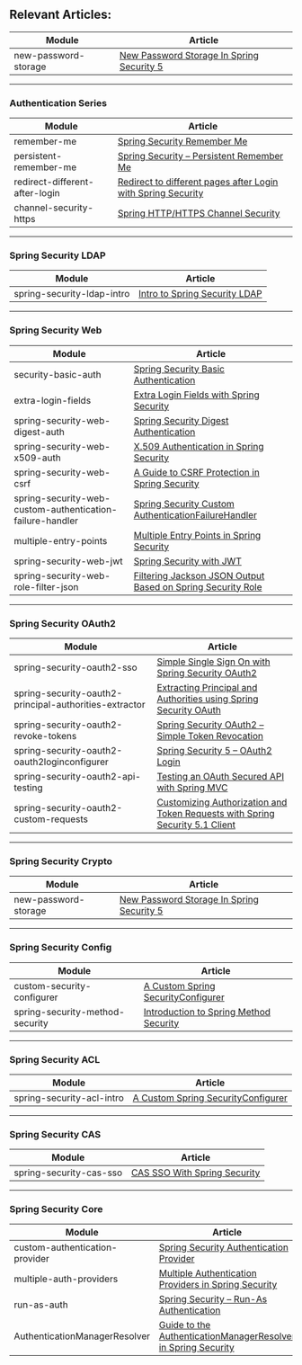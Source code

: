 ## Relevant Articles: 

Module | Article
--|--
new-password-storage | [New Password Storage In Spring Security 5](http://www.baeldung.com/spring-security-5-password-storage)
---

### Authentication Series
Module | Article
--|--
remember-me | [Spring Security Remember Me](http://www.baeldung.com/spring-security-remember-me)
persistent-remember-me | [Spring Security – Persistent Remember Me](http://www.baeldung.com/spring-security-persistent-remember-me)
redirect-different-after-login | [Redirect to different pages after Login with Spring Security](http://www.baeldung.com/spring_redirect_after_login)
channel-security-https | [Spring HTTP/HTTPS Channel Security](http://www.baeldung.com/spring-channel-security-https)

---

### Spring Security LDAP
Module | Article
--|--
spring-security-ldap-intro | [Intro to Spring Security LDAP](https://www.baeldung.com/spring-security-ldap)

---

### Spring Security Web
Module | Article
--|--
security-basic-auth | [Spring Security Basic Authentication](http://www.baeldung.com/spring-security-basic-authentication)
extra-login-fields | [Extra Login Fields with Spring Security](http://www.baeldung.com/spring-security-extra-login-fields)
spring-security-web-digest-auth | [Spring Security Digest Authentication](http://www.baeldung.com/spring-security-digest-authentication)
spring-security-web-x509-auth | [X.509 Authentication in Spring Security](http://www.baeldung.com/x-509-authentication-in-spring-security)
spring-security-web-csrf | [A Guide to CSRF Protection in Spring Security](http://www.baeldung.com/spring-security-csrf)
spring-security-web-custom-authentication-failure-handler | [Spring Security Custom AuthenticationFailureHandler](https://www.baeldung.com/spring-security-custom-authentication-failure-handler)
multiple-entry-points | [Multiple Entry Points in Spring Security](http://www.baeldung.com/spring-security-multiple-entry-points)
spring-security-web-jwt | [Spring Security with JWT](https://dev.to/keysh/spring-security-with-jwt-3j76)
spring-security-web-role-filter-json | [Filtering Jackson JSON Output Based on Spring Security Role](https://www.baeldung.com/spring-security-role-filter-json)
---

### Spring Security OAuth2
Module | Article
--|--
spring-security-oauth2-sso | [Simple Single Sign On with Spring Security OAuth2](http://www.baeldung.com/sso-spring-security-oauth2)
spring-security-oauth2-principal-authorities-extractor | [Extracting Principal and Authorities using Spring Security OAuth](https://www.baeldung.com/spring-security-oauth-principal-authorities-extractor)
spring-security-oauth2-revoke-tokens | [Spring Security OAuth2 – Simple Token Revocation](http://www.baeldung.com/spring-security-oauth-revoke-tokens)
spring-security-oauth2-oauth2loginconfigurer | [Spring Security 5 – OAuth2 Login](https://www.baeldung.com/spring-security-5-oauth2-login)
spring-security-oauth2-api-testing | [Testing an OAuth Secured API with Spring MVC](http://www.baeldung.com/oauth-api-testing-with-spring-mvc)
spring-security-oauth2-custom-requests | [Customizing Authorization and Token Requests with Spring Security 5.1 Client](https://www.baeldung.com/spring-security-custom-oauth-requests)

---

### Spring Security Crypto
Module | Article
--|--
new-password-storage | [New Password Storage In Spring Security 5](http://www.baeldung.com/spring-security-5-password-storage)

---
### Spring Security Config

Module | Article
--|--
custom-security-configurer | [A Custom Spring SecurityConfigurer](http://www.baeldung.com/spring-security-custom-configurer)
spring-security-method-security | [Introduction to Spring Method Security](https://www.baeldung.com/spring-security-method-security)

---
### Spring Security ACL

Module | Article
--|--
spring-security-acl-intro | [A Custom Spring SecurityConfigurer](http://www.baeldung.com/spring-security-custom-configurer)

---
### Spring Security CAS

Module | Article
--|--
spring-security-cas-sso | [CAS SSO With Spring Security](https://www.baeldung.com/spring-security-cas-sso)

---
### Spring Security Core

Module | Article
--|--
custom-authentication-provider | [Spring Security Authentication Provider](http://www.baeldung.com/spring-security-authentication-provider)
multiple-auth-providers | [Multiple Authentication Providers in Spring Security](http://www.baeldung.com/spring-security-multiple-auth-providers)
run-as-auth | [Spring Security – Run-As Authentication](http://www.baeldung.com/spring-security-run-as-auth)
AuthenticationManagerResolver | [Guide to the AuthenticationManagerResolver in Spring Security](https://www.baeldung.com/spring-security-authenticationmanagerresolver)